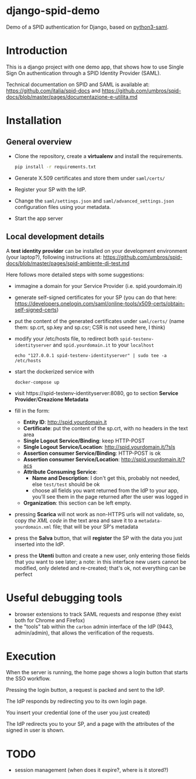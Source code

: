 # django-spid-demo
Demo of a SPID authentication for Django,
based on [python3-saml](https://github.com/onelogin/python3-saml).


# Introduction
This is a django project with one demo app, that shows how to use
Single Sign On authentication through a SPID Identity Provider (SAML).

Technical documentation on SPID and SAML is available at:
https://github.com/italia/spid-docs and
https://github.com/umbros/spid-docs/blob/master/pages/documentazione-e-utilita.md


# Installation

## General overview

* Clone the repository, create a **virtualenv** and install the requirements.
  ``` bash
  pip install -r requirements.txt
  ````
* Generate X.509 certificates and store them under ``saml/certs/``
* Register your SP with the IdP.

* Change the ``saml/settings.json`` and ``saml/advanced_settings.json``
  configuration files using your metadata.

* Start the app server


## Local development details

A **test identity provider** can be installed on your development environment
(your laptop?), following instructions at:
https://github.com/umbros/spid-docs/blob/master/pages/spid-ambiente-di-test.md

Here follows more detailed steps with some suggestions:

* immagine a domain for your Service Provider (i.e. spid.yourdomain.it)

* generate self-signed certificates for your SP (you can do that here:
  https://developers.onelogin.com/saml/online-tools/x509-certs/obtain-self-signed-certs)

* put the content of the generated certificates under ``saml/certs/``
  (name them: sp.crt, sp.key and sp.csr; CSR is not useed here, I think)

* modify your /etc/hosts file, to redirect both
  ``spid-testenv-identityserver`` and ``spid.yourdomain.it`` to your ``localhost``
  ```
  echo "127.0.0.1 spid-testenv-identityserver" | sudo tee -a /etc/hosts
  ```

* start the dockerized service with
  ```
  docker-compose up
  ```

* visit https://spid-testenv-identityserver:8080, go to section
  **Service Provider**/**Creazione Metadata**

* fill in the form:
    * **Entity ID**: http://spid.yourdomain.it
    * **Certificate**: put the content of the sp.crt, with no
      headers in the text area
    * **Single Logout Service/Binding**: keep HTTP-POST
    * **Single Logout Service/Location**: http://spid.yourdomain.it/?sls
    * **Assertion consumer Service/Binding**: HTTP-POST is ok
    * **Assertion consumer Service/Location**:
      http://spid.yourdomain.it/?acs
    * **Attribute  Consuming Service**:
        * **Name and Description**: I don't get this, probably not
          needed, else `test/test` should be ok
        * choose all fields you want returned from the IdP to your
          app, you'll see them in the page returned after the
          user was logged in
    * **Organization**: this section can be left empty.

* pressing **Scarica** will not work as non-HTTPS urls will not validate,
  so, copy *the XML code* in the text area and save it to a
  ``metadata-yourdomain.xml`` file; that will be your SP's metadata

* press the **Salva** button, that will **register** the SP with the data
  you just inserted into the IdP.

* press the **Utenti** button and create a new user,
  only entering those fields that you want to see later;
  a note: in this interface new users cannot be modified, only deleted
  and re-created; that's ok, not everything can be perfect

# Useful debugging tools

- browser extensions to track SAML requests and response
  (they exist both for Chrome and Firefox)
- the "tools" tab within the ``carbon`` admin interface of the IdP
  (9443, admin/admin), that allows the verification of the requests.


# Execution

When the server is running, the home page shows a login button that
starts the SSO workflow.

Pressing the login button, a request is packed and sent to the IdP.

The IdP responds by redirecting you to its own login page.

You insert your credential (one of the user you just created)

The IdP redirects you to your SP, and a page with the attributes of the
signed in user is shown.

# TODO

- session management (when does it expire?, where is it stored?)

